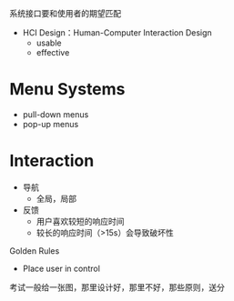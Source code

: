 系统接口要和使用者的期望匹配

- HCI Design：Human-Computer Interaction Design
	- usable
	- effective


# Menu Systems

- pull-down menus
- pop-up menus

# Interaction

- 导航
	- 全局，局部
- 反馈
	- 用户喜欢较短的响应时间
	- 较长的响应时间（>15s）会导致破坏性

Golden Rules
- Place user in control



考试一般给一张图，那里设计好，那里不好，那些原则，送分